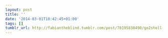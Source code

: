```yaml
---
layout: post
title: ''
date: '2014-03-01T10:42:45+01:00'
tags: []
tumblr_url: http://fabiantheblind.tumblr.com/post/78195838490/go2shell-and-remove-git-folder-from
---
```

